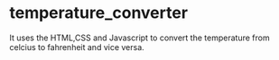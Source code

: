 # temperature_converter
It uses the HTML,CSS and Javascript to convert the temperature from celcius to fahrenheit and vice versa.

